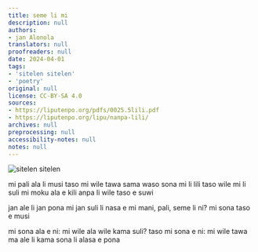 ```yaml
---
title: seme li mi
description: null
authors:
- jan Alonola
translators: null
proofreaders: null
date: 2024-04-01
tags:
- 'sitelen sitelen'
- 'poetry'
original: null
license: CC-BY-SA 4.0
sources:
- https://liputenpo.org/pdfs/0025.5lili.pdf
- https://liputenpo.org/lipu/nanpa-lili/
archives: null
preprocessing: null
accessibility-notes: null
notes: null
---
```


![sitelen sitelen](https://commons.wikimedia.org/wiki/File:Lipu_tenpo_nanpa_lili_-_sitelen_sitelen.png)

mi pali ala li musi taso
mi wile tawa sama waso
sona mi li lili taso wile mi li suli
mi moku ala e kili anpa li wile taso e suwi

jan ale li jan pona mi
jan suli li nasa e mi
mani, pali, seme li ni?
mi sona taso e musi

mi sona ala e ni:
mi wile ala wile kama suli?
taso mi sona e ni:
mi wile tawa ma ale li kama sona li alasa e pona